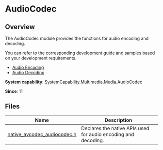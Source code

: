 # AudioCodec

<!--Kit: AVCodec Kit-->
<!--Subsystem: Multimedia-->
<!--Owner: @mr-chencxy-->
<!--Designer: @dpy2650--->
<!--Tester: @baotianhao-->
<!--Adviser: @w_Machine_cc-->

## Overview

The AudioCodec module provides the functions for audio encoding and decoding.

You can refer to the corresponding development guide and samples based on your development requirements.

- [Audio Encoding](../../media/avcodec/audio-encoding.md)
- [Audio Decoding](../../media/avcodec/audio-decoding.md)

**System capability**: SystemCapability.Multimedia.Media.AudioCodec

**Since**: 11

## Files

| Name| Description|
| -- | -- |
| [native_avcodec_audiocodec.h](capi-native-avcodec-audiocodec-h.md) | Declares the native APIs used for audio encoding and decoding.|
